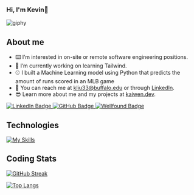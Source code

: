 ### Hi, I'm Kevin👋

![giphy](https://user-images.githubusercontent.com/30753677/234390477-830e9148-0f5c-46d8-93ad-3efdd1a2f33c.gif)

## About me
- ⌨️ I’m interested in on-site or remote software engineering positions.
- 📖 I’m currently working on learning Tailwind.
- ⚾ I built a Machine Learning model using Python that predicts the amount of runs scored in an MLB game
- 📨 You can reach me at kliu33@buffalo.edu or through [LinkedIn](https://www.linkedin.com/in/kliu33/).
- 😎 Learn more about me and my projects at [kaiwen.dev](https://kaiwen.dev/).

<div id="badges">
  <a href="https://www.linkedin.com/in/kliu33/">
    <img src="https://img.shields.io/badge/LinkedIn-blue?style=for-the-badge&logo=linkedin&logoColor=white" alt="LinkedIn Badge"/>
  </a>
  <a href="https://github.com/kliu33">
  <img src="https://img.shields.io/badge/GitHub-black?style=for-the-badge&logo=github&logoColor=white" alt="GitHub Badge"/>
  </a>
  <a href="[your-wellfound-URL](https://wellfound.com/u/kevin-liu-149)">
  <img src="https://img.shields.io/badge/Wellfound-white?style=for-the-badge&logo=wellfound&logoColor=white" alt="Wellfound Badge"/>
</a>
</div>


## Technologies
[![My Skills](https://skills.thijs.gg/icons?i=js,ts,react,redux,express,nodejs,d3,ruby,rails,py,html,css,vscode,postman,git,sqlite&perline=8&theme=light)](https://skills.thijs.gg)

## Coding Stats

[![GitHub Streak](https://streak-stats.demolab.com/?user=kliu33&theme=transparent)](https://git.io/streak-stats)

[![Top Langs](https://github-readme-stats.vercel.app/api/top-langs/?username=kliu33&layout=compact&count_private=true&theme=transparent)](https://github.com/anuraghazra/github-readme-stats)
